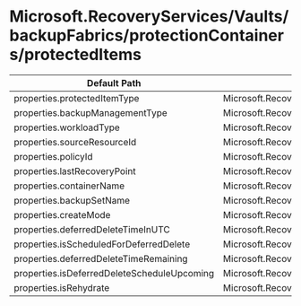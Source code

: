 # Microsoft.RecoveryServices/Vaults/backupFabrics/protectionContainers/protectedItems

| Default Path | Alias |
|---|---|
| properties.protectedItemType | Microsoft.RecoveryServices/Vaults/backupFabrics/protectionContainers/protectedItems/protectedItemType |
| properties.backupManagementType | Microsoft.RecoveryServices/Vaults/backupFabrics/protectionContainers/protectedItems/backupManagementType |
| properties.workloadType | Microsoft.RecoveryServices/Vaults/backupFabrics/protectionContainers/protectedItems/workloadType |
| properties.sourceResourceId | Microsoft.RecoveryServices/Vaults/backupFabrics/protectionContainers/protectedItems/sourceResourceId |
| properties.policyId | Microsoft.RecoveryServices/Vaults/backupFabrics/protectionContainers/protectedItems/policyId |
| properties.lastRecoveryPoint | Microsoft.RecoveryServices/Vaults/backupFabrics/protectionContainers/protectedItems/lastRecoveryPoint |
| properties.containerName | Microsoft.RecoveryServices/Vaults/backupFabrics/protectionContainers/protectedItems/containerName |
| properties.backupSetName | Microsoft.RecoveryServices/Vaults/backupFabrics/protectionContainers/protectedItems/backupSetName |
| properties.createMode | Microsoft.RecoveryServices/Vaults/backupFabrics/protectionContainers/protectedItems/createMode |
| properties.deferredDeleteTimeInUTC | Microsoft.RecoveryServices/Vaults/backupFabrics/protectionContainers/protectedItems/deferredDeleteTimeInUTC |
| properties.isScheduledForDeferredDelete | Microsoft.RecoveryServices/Vaults/backupFabrics/protectionContainers/protectedItems/isScheduledForDeferredDelete |
| properties.deferredDeleteTimeRemaining | Microsoft.RecoveryServices/Vaults/backupFabrics/protectionContainers/protectedItems/deferredDeleteTimeRemaining |
| properties.isDeferredDeleteScheduleUpcoming | Microsoft.RecoveryServices/Vaults/backupFabrics/protectionContainers/protectedItems/isDeferredDeleteScheduleUpcoming |
| properties.isRehydrate | Microsoft.RecoveryServices/Vaults/backupFabrics/protectionContainers/protectedItems/isRehydrate |

